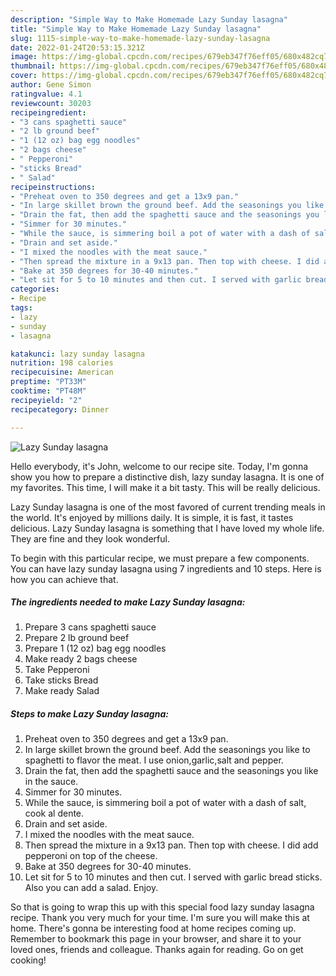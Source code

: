 ```yaml
---
description: "Simple Way to Make Homemade Lazy Sunday lasagna"
title: "Simple Way to Make Homemade Lazy Sunday lasagna"
slug: 1115-simple-way-to-make-homemade-lazy-sunday-lasagna
date: 2022-01-24T20:53:15.321Z
image: https://img-global.cpcdn.com/recipes/679eb347f76eff05/680x482cq70/lazy-sunday-lasagna-recipe-main-photo.jpg
thumbnail: https://img-global.cpcdn.com/recipes/679eb347f76eff05/680x482cq70/lazy-sunday-lasagna-recipe-main-photo.jpg
cover: https://img-global.cpcdn.com/recipes/679eb347f76eff05/680x482cq70/lazy-sunday-lasagna-recipe-main-photo.jpg
author: Gene Simon
ratingvalue: 4.1
reviewcount: 30203
recipeingredient:
- "3 cans spaghetti sauce"
- "2 lb ground beef"
- "1 (12 oz) bag egg noodles"
- "2 bags cheese"
- " Pepperoni"
- "sticks Bread"
- " Salad"
recipeinstructions:
- "Preheat oven to 350 degrees and get a 13x9 pan."
- "In large skillet brown the ground beef. Add the seasonings you like to spaghetti to flavor the meat. I use onion,garlic,salt and pepper."
- "Drain the fat, then add the spaghetti sauce and the seasonings you like in the sauce."
- "Simmer for 30 minutes."
- "While the sauce, is simmering boil a pot of water with a dash of salt, cook al dente."
- "Drain and set aside."
- "I mixed the noodles with the meat sauce."
- "Then spread the mixture in a 9x13 pan. Then top with cheese. I did add pepperoni on top of the cheese."
- "Bake at 350 degrees for 30-40 minutes."
- "Let sit for 5 to 10 minutes and then cut. I served with garlic bread sticks. Also you can add a salad. Enjoy."
categories:
- Recipe
tags:
- lazy
- sunday
- lasagna

katakunci: lazy sunday lasagna 
nutrition: 198 calories
recipecuisine: American
preptime: "PT33M"
cooktime: "PT48M"
recipeyield: "2"
recipecategory: Dinner

---
```



![Lazy Sunday lasagna](https://img-global.cpcdn.com/recipes/679eb347f76eff05/680x482cq70/lazy-sunday-lasagna-recipe-main-photo.jpg)

Hello everybody, it's John, welcome to our recipe site. Today, I'm gonna show you how to prepare a distinctive dish, lazy sunday lasagna. It is one of my favorites. This time, I will make it a bit tasty. This will be really delicious.

Lazy Sunday lasagna is one of the most favored of current trending meals in the world. It's enjoyed by millions daily. It is simple, it is fast, it tastes delicious. Lazy Sunday lasagna is something that I have loved my whole life. They are fine and they look wonderful.




To begin with this particular recipe, we must prepare a few components. You can have lazy sunday lasagna using 7 ingredients and 10 steps. Here is how you can achieve that.

<!--inarticleads1-->

##### The ingredients needed to make Lazy Sunday lasagna:

1. Prepare 3 cans spaghetti sauce
1. Prepare 2 lb ground beef
1. Prepare 1 (12 oz) bag egg noodles
1. Make ready 2 bags cheese
1. Take  Pepperoni
1. Take sticks Bread
1. Make ready  Salad




<!--inarticleads2-->

##### Steps to make Lazy Sunday lasagna:

1. Preheat oven to 350 degrees and get a 13x9 pan.
1. In large skillet brown the ground beef. Add the seasonings you like to spaghetti to flavor the meat. I use onion,garlic,salt and pepper.
1. Drain the fat, then add the spaghetti sauce and the seasonings you like in the sauce.
1. Simmer for 30 minutes.
1. While the sauce, is simmering boil a pot of water with a dash of salt, cook al dente.
1. Drain and set aside.
1. I mixed the noodles with the meat sauce.
1. Then spread the mixture in a 9x13 pan. Then top with cheese. I did add pepperoni on top of the cheese.
1. Bake at 350 degrees for 30-40 minutes.
1. Let sit for 5 to 10 minutes and then cut. I served with garlic bread sticks. Also you can add a salad. Enjoy.




So that is going to wrap this up with this special food lazy sunday lasagna recipe. Thank you very much for your time. I'm sure you will make this at home. There's gonna be interesting food at home recipes coming up. Remember to bookmark this page in your browser, and share it to your loved ones, friends and colleague. Thanks again for reading. Go on get cooking!
